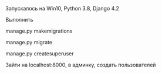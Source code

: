 Запускалось на Win10, Python 3.8, Django 4.2

Выполнить

manage.py makemigrations

manage.py migrate

manage.py createsuperuser

Зайти на localhost:8000, в админку, создать пользователей

